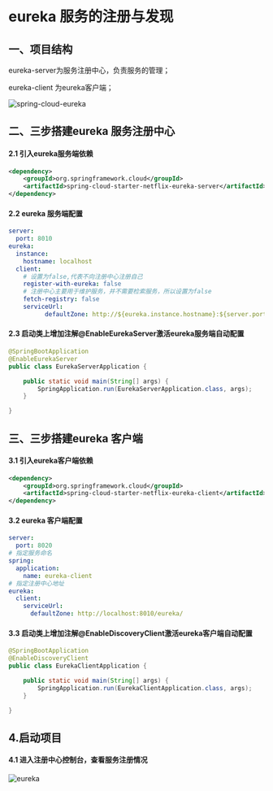 # eureka 服务的注册与发现

## 一、项目结构

eureka-server为服务注册中心，负责服务的管理；

eureka-client 为eureka客户端；

![spring-cloud-eureka](D:\spring-samples-for-all\pictures\spring-cloud-eureka.png)

## 二、三步搭建eureka 服务注册中心

#### 2.1 引入eureka服务端依赖

```xml
<dependency>
    <groupId>org.springframework.cloud</groupId>
    <artifactId>spring-cloud-starter-netflix-eureka-server</artifactId>
</dependency>
```

#### 2.2 eureka 服务端配置

```yaml
server:
  port: 8010
eureka:
  instance:
    hostname: localhost
  client:
    # 设置为false,代表不向注册中心注册自己
    register-with-eureka: false
    # 注册中心主要用于维护服务，并不需要检索服务，所以设置为false
    fetch-registry: false
    serviceUrl:
          defaultZone: http://${eureka.instance.hostname}:${server.port}/eureka/
```

#### 2.3 启动类上增加注解@EnableEurekaServer激活eureka服务端自动配置

```java
@SpringBootApplication
@EnableEurekaServer
public class EurekaServerApplication {

    public static void main(String[] args) {
        SpringApplication.run(EurekaServerApplication.class, args);
    }

}
```

## 三、三步搭建eureka 客户端

#### 3.1 引入eureka客户端依赖

```xml
<dependency>
    <groupId>org.springframework.cloud</groupId>
    <artifactId>spring-cloud-starter-netflix-eureka-client</artifactId>
</dependency>
```

#### 3.2 eureka 客户端配置

```yaml
server:
  port: 8020
# 指定服务命名
spring:
  application:
    name: eureka-client
# 指定注册中心地址
eureka:
  client:
    serviceUrl:
      defaultZone: http://localhost:8010/eureka/
```

#### 3.3 启动类上增加注解@EnableDiscoveryClient激活eureka客户端自动配置

```java
@SpringBootApplication
@EnableDiscoveryClient
public class EurekaClientApplication {

    public static void main(String[] args) {
        SpringApplication.run(EurekaClientApplication.class, args);
    }

}
```

## 4.启动项目 

#### 4.1 进入注册中心控制台，查看服务注册情况

![eureka](D:\spring-samples-for-all\pictures\eureka.png)